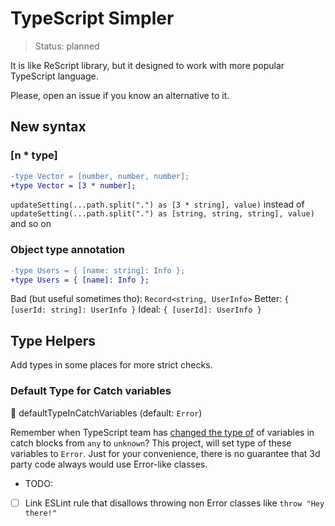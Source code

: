 # TypeScript Simpler

> Status: planned

It is like ReScript library, but it designed to work with more popular TypeScript language.

Please, open an issue if you know an alternative to it.

## New syntax

### [n * type]

```diff
-type Vector = [number, number, number];
+type Vector = [3 * number];
```

`updateSetting(...path.split(".") as [3 * string], value)` instead of `updateSetting(...path.split(".") as [string, string, string], value)` and so on

### Object type annotation

```diff
-type Users = { [name: string]: Info };
+type Users = { [name]: Info };
```

Bad (but useful sometimes tho): `Record<string, UserInfo>`
Better: `{ [userId: string]: UserInfo }`
Ideal: `{ [userId]: UserInfo }`

## Type Helpers

Add types in some places for more strict checks.

### Default Type for Catch variables

🔧 defaultTypeInCatchVariables (default: `Error`)

Remember when TypeScript team has [changed the type of](https://devblogs.microsoft.com/typescript/announcing-typescript-4-4-beta/#use-unknown-catch-variables) of variables in catch blocks from `any` to `unknown`? This project, will set type of these variables to `Error`. Just for your convenience, there is no guarantee that 3d party code always would use Error-like classes.

- TODO:
- [ ] Link ESLint rule that disallows throwing non Error classes like `throw "Hey there!"`
